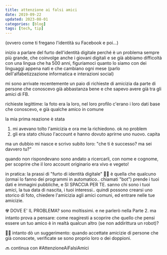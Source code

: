 ```yaml
---
title: attenzione ai falsi amici
date: 2019-09-22
updated: 2023-08-01
categories: [blog]
tags: [tech, tip]
---
```

(ovvero come ti fregano l'identità su Facebook e poi...)

inizio a parlare del furto dell'identità digitale perché è un problema sempre più grande, che coinvolge anche i giovani digitali
e se già abbiamo difficoltà con una lingua che ha 500 anni, figuriamoci quanto lo siamo con dei linguaggi appena nati e che cambiano ogni mese (parlo dell'alfabetizzazione informatica e interazioni social)

mi sono arrivate recentemente un paio di richieste di amicizia da parte di persone che conoscevo già abbastanza bene e che sapevo avere già tra gli amici di FB.

richieste legittime: la foto era la loro, nel loro profilo c'erano i loro dati base che conoscevo, e già qualche amico in comune

la mia prima reazione è stata 
1) mi avevano tolto l'amicizia e ora me la richiedono. ok no problem
2) gli era stato chiuso l'account e hanno dovuto aprirne uno nuovo. capita

ma un dubbio mi nasce e scrivo subito loro: "che ti è successo? ma sei davvero tu?"

quando non rispondevano sono andato a ricercarli, con nome e cognome, per scoprire che il loro account originario era vivo e vegeto!

in pratica: la prassi di "furto di identità digitale" 🕵️‍♂️ è quella che qualcuno (ormai lo fanno dei programmi in automatico.. chiamati "bot") prende i tuoi dati e immagini pubbliche, e SI SPACCIA PER TE. 
sanno chi sono i tuoi amici, la tua data di nascita, i tuoi interessi.. quindi possono crearsi uno storico di foto, chiedere l'amicizia agli amici comuni, ed entrare nelle tue amicizie.

☢️ DOVE E' IL PROBLEMA?
sono moltissimi. e ne parlerò nella Parte 2.
ma intanto prova a pensare: come reagiresti a scoprire che quello che pensi essere un tuo amico è in realtà qualcun altro (se non addirittura un robot)?

👨‍🏫 intanto dò un suggerimento: quando accettate amicizie di persone che già conoscete, verificate se sono proprio loro o dei doppioni.

🔜 continua con #AttenzioneAiFalsiAmici